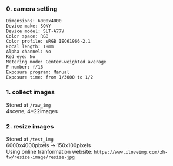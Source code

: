 ### 0. camera setting
```
Dimensions: 6000x4000
Device make: SONY
Device model: SLT-A77V
Color space: RGB
Color profile: sRGB IEC61966-2.1
Focal length: 18mm
Alpha channel: No
Red eye: No
Metering mode: Center-weighted average
F number: f/16
Exposure program: Manual
Exposure time: from 1/3000 to 1/2
```
### 1. collect images
Stored at ```/raw_img```  
4scene, 4*22images  

### 2. resize images
Stored at ```/test_img```  
6000x4000pixels -> 150x100pixels   
Using online tranformation website: ```https://www.iloveimg.com/zh-tw/resize-image/resize-jpg```

